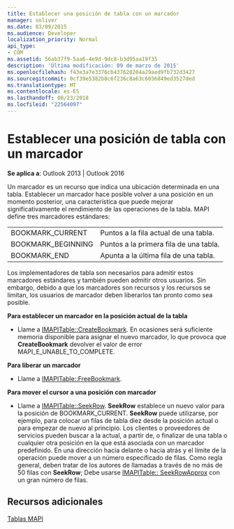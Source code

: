 ```yaml
---
title: Establecer una posición de tabla con un marcador
manager: soliver
ms.date: 03/09/2015
ms.audience: Developer
localization_priority: Normal
api_type:
- COM
ms.assetid: 56ab37f9-5aa6-4e9d-9dc8-b3d95aa19f35
description: 'Última modificación: 09 de marzo de 2015'
ms.openlocfilehash: f43e3a7e3376cb437620204a29aed9fb732d3427
ms.sourcegitcommit: 0cf39e5382b8c6f236c8a63c6036849ed3527ded
ms.translationtype: MT
ms.contentlocale: es-ES
ms.lasthandoff: 08/23/2018
ms.locfileid: "22564097"
---
```

# <a name="setting-a-table-position-with-a-bookmark"></a>Establecer una posición de tabla con un marcador

  
  
**Se aplica a**: Outlook 2013 | Outlook 2016 
  
Un marcador es un recurso que indica una ubicación determinada en una tabla. Establecer un marcador hace posible volver a una posición en un momento posterior, una característica que puede mejorar significativamente el rendimiento de las operaciones de la tabla. MAPI define tres marcadores estándares: 
  
|||
|:-----|:-----|
|BOOKMARK_CURRENT  <br/> |Puntos a la fila actual de una tabla.  <br/> |
|BOOKMARK_BEGINNING  <br/> |Puntos a la primera fila de una tabla.  <br/> |
|BOOKMARK_END  <br/> |Apunta a la última fila de una tabla.  <br/> |
   
Los implementadores de tabla son necesarios para admitir estos marcadores estándares y también pueden admitir otros usuarios. Sin embargo, debido a que los marcadores son recursos y los recursos se limitan, los usuarios de marcador deben liberarlos tan pronto como sea posible. 
  
 **Para establecer un marcador en la posición actual de la tabla**
  
- Llame a [IMAPITable::CreateBookmark](imapitable-createbookmark.md). En ocasiones será suficiente memoria disponible para asignar el nuevo marcador, lo que provoca que **CreateBookmark** devolver el valor de error MAPI_E_UNABLE_TO_COMPLETE. 
    
 **Para liberar un marcador**
  
- Llame a [IMAPITable::FreeBookmark](imapitable-freebookmark.md).
    
 **Para mover el cursor a una posición con marcador**
  
- Llame a [IMAPITable::SeekRow](imapitable-seekrow.md). **SeekRow** establece un nuevo valor para la posición de BOOKMARK_CURRENT. **SeekRow** puede utilizarse, por ejemplo, para colocar un filas de tabla diez desde la posición actual o para empezar de nuevo al principio. Los clientes o proveedores de servicios pueden buscar a la actual, a partir de, o finalizar de una tabla o cualquier otra posición en la que está asociada con un marcador predefinido. En una dirección hacia delante o hacia atrás y el límite de la operación puede mover a un número especificado de filas. Como regla general, deben tratar de los autores de llamadas a través de no más de 50 filas con **SeekRow**; Debe usarse [IMAPITable:: SeekRowApprox](imapitable-seekrowapprox.md) con un gran número de filas. 
    
## <a name="see-also"></a>Recursos adicionales



[Tablas MAPI](mapi-tables.md)

